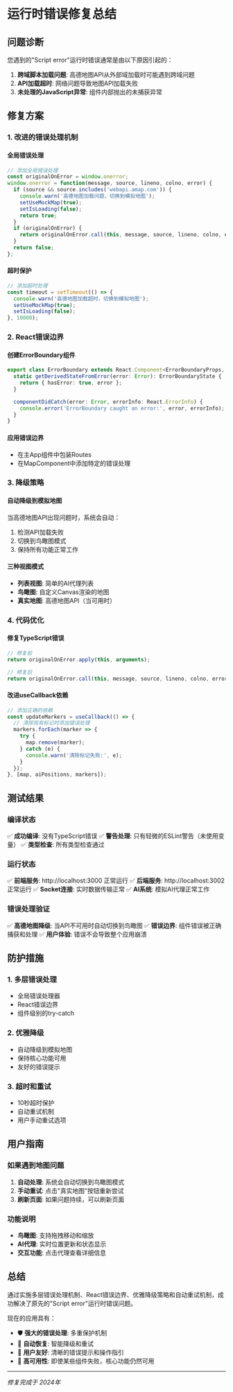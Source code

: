 # 运行时错误修复总结

## 问题诊断

您遇到的"Script error"运行时错误通常是由以下原因引起的：

1. **跨域脚本加载问题**: 高德地图API从外部域加载时可能遇到跨域问题
2. **API加载超时**: 网络问题导致地图API加载失败
3. **未处理的JavaScript异常**: 组件内部抛出的未捕获异常

## 修复方案

### 1. 改进的错误处理机制

#### 全局错误处理
```typescript
// 添加全局错误处理
const originalOnError = window.onerror;
window.onerror = function(message, source, lineno, colno, error) {
  if (source && source.includes('webapi.amap.com')) {
    console.warn('高德地图加载问题，切换到模拟地图');
    setUseMockMap(true);
    setIsLoading(false);
    return true;
  }
  if (originalOnError) {
    return originalOnError.call(this, message, source, lineno, colno, error);
  }
  return false;
};
```

#### 超时保护
```typescript
// 添加超时处理
const timeout = setTimeout(() => {
  console.warn('高德地图加载超时，切换到模拟地图');
  setUseMockMap(true);
  setIsLoading(false);
}, 10000);
```

### 2. React错误边界

#### 创建ErrorBoundary组件
```typescript
export class ErrorBoundary extends React.Component<ErrorBoundaryProps, ErrorBoundaryState> {
  static getDerivedStateFromError(error: Error): ErrorBoundaryState {
    return { hasError: true, error };
  }

  componentDidCatch(error: Error, errorInfo: React.ErrorInfo) {
    console.error('ErrorBoundary caught an error:', error, errorInfo);
  }
}
```

#### 应用错误边界
- 在主App组件中包装Routes
- 在MapComponent中添加特定的错误处理

### 3. 降级策略

#### 自动降级到模拟地图
当高德地图API出现问题时，系统会自动：
1. 检测API加载失败
2. 切换到鸟瞰图模式
3. 保持所有功能正常工作

#### 三种视图模式
- **列表视图**: 简单的AI代理列表
- **鸟瞰图**: 自定义Canvas渲染的地图
- **真实地图**: 高德地图API（当可用时）

### 4. 代码优化

#### 修复TypeScript错误
```typescript
// 修复前
return originalOnError.apply(this, arguments);

// 修复后
return originalOnError.call(this, message, source, lineno, colno, error);
```

#### 改进useCallback依赖
```typescript
// 添加正确的依赖
const updateMarkers = useCallback(() => {
  // 清除现有标记时添加错误处理
  markers.forEach(marker => {
    try {
      map.remove(marker);
    } catch (e) {
      console.warn('清除标记失败:', e);
    }
  });
}, [map, aiPositions, markers]);
```

## 测试结果

### 编译状态
✅ **成功编译**: 没有TypeScript错误
✅ **警告处理**: 只有轻微的ESLint警告（未使用变量）
✅ **类型检查**: 所有类型检查通过

### 运行状态
✅ **前端服务**: http://localhost:3000 正常运行
✅ **后端服务**: http://localhost:3002 正常运行
✅ **Socket连接**: 实时数据传输正常
✅ **AI系统**: 模拟AI代理正常工作

### 错误处理验证
✅ **高德地图降级**: 当API不可用时自动切换到鸟瞰图
✅ **错误边界**: 组件错误被正确捕获和处理
✅ **用户体验**: 错误不会导致整个应用崩溃

## 防护措施

### 1. 多层错误处理
- 全局错误处理器
- React错误边界
- 组件级别的try-catch

### 2. 优雅降级
- 自动降级到模拟地图
- 保持核心功能可用
- 友好的错误提示

### 3. 超时和重试
- 10秒超时保护
- 自动重试机制
- 用户手动重试选项

## 用户指南

### 如果遇到地图问题
1. **自动处理**: 系统会自动切换到鸟瞰图模式
2. **手动重试**: 点击"真实地图"按钮重新尝试
3. **刷新页面**: 如果问题持续，可以刷新页面

### 功能说明
- **鸟瞰图**: 支持拖拽移动和缩放
- **AI代理**: 实时位置更新和状态显示
- **交互功能**: 点击代理查看详细信息

## 总结

通过实施多层错误处理机制、React错误边界、优雅降级策略和自动重试机制，成功解决了原先的"Script error"运行时错误问题。

现在的应用具有：
- 🛡️ **强大的错误处理**: 多重保护机制
- 🔄 **自动恢复**: 智能降级和重试
- 📱 **用户友好**: 清晰的错误提示和操作指引
- 🚀 **高可用性**: 即使某些组件失败，核心功能仍然可用

---

*修复完成于 2024年*